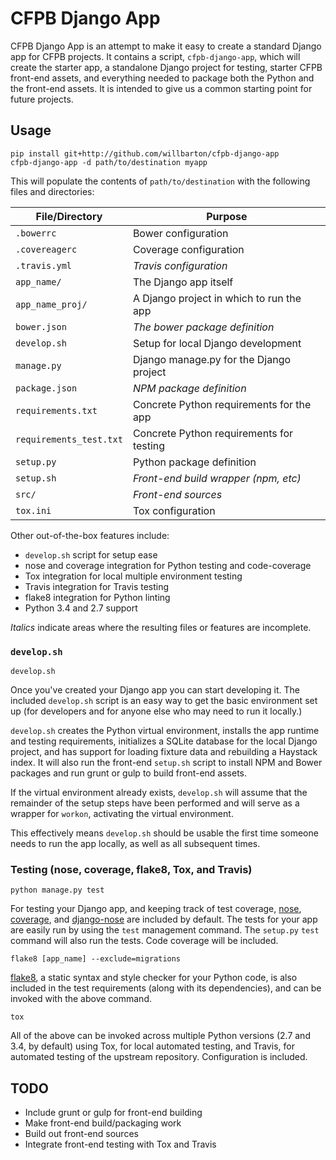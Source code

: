# CFPB Django App

CFPB Django App is an attempt to make it easy to create a standard
Django app for CFPB projects. It contains a script, `cfpb-django-app`,
which will create the starter app, a standalone Django project for
testing, starter CFPB front-end assets, and everything needed to package
both the Python and the front-end assets. It is intended to give us a
common starting point for future projects.

## Usage

```
pip install git+http://github.com/willbarton/cfpb-django-app
cfpb-django-app -d path/to/destination myapp
```

This will populate the contents of `path/to/destination` with the
following files and directories:

| File/Directory          | Purpose                                  |
|-------------------------|------------------------------------------|
| `.bowerrc`              | Bower configuration                      |
| `.covereagerc`          | Coverage configuration                   |
| `.travis.yml`           | *Travis configuration*                   |
| `app_name/`             | The Django app itself                    |
| `app_name_proj/`        | A Django project in which to run the app |
| `bower.json`            | *The bower package definition*           |
| `develop.sh`            | Setup for local Django development       |
| `manage.py`             | Django manage.py for the Django project  |
| `package.json`          | *NPM package definition*                 |
| `requirements.txt`      | Concrete Python requirements for the app |
| `requirements_test.txt` | Concrete Python requirements for testing |
| `setup.py`              | Python package definition                |
| `setup.sh`              | *Front-end build wrapper (npm, etc)*     |
| `src/`                  | *Front-end sources*                      |
| `tox.ini`               | Tox configuration                        |

Other out-of-the-box features include:

- `develop.sh` script for setup ease
- nose and coverage integration for Python testing and code-coverage
- Tox integration for local multiple environment testing 
- Travis integration for Travis testing
- flake8 integration for Python linting
- Python 3.4 and 2.7 support

*Italics* indicate areas where the resulting files or features are 
incomplete.

### `develop.sh`

```
develop.sh
```

Once you've created your Django app you can start developing it. The
included `develop.sh` script is an easy way to get the basic environment
set up (for developers and for anyone else who may need to run it
locally.)

`develop.sh` creates the Python virtual environment, installs the app
runtime and testing requirements, initializes a SQLite database for the
local Django project, and has support for loading fixture data and
rebuilding a Haystack index. It will also run the front-end `setup.sh`
script to install NPM and Bower packages and run grunt or gulp to build
front-end assets.

If the virtual environment already exists, `develop.sh` will assume that
the remainder of the setup steps have been performed and will serve as a
wrapper for `workon`, activating the virtual environment.

This effectively means `develop.sh` should be usable the first time
someone needs to run the app locally, as well as all subsequent times.

### Testing (nose, coverage, flake8, Tox, and Travis)

```
python manage.py test
```

For testing your Django app, and keeping track of test coverage,
[nose](http://nose.readthedocs.org/en/latest/), 
[coverage](http://coverage.readthedocs.org/en/coverage-4.0.3/), and 
[django-nose](https://django-nose.readthedocs.org/en/latest/) are
included by default. The tests for your app are easily run by using the
`test` management command. The `setup.py` `test` command will also run
the tests. Code coverage will be included.

```
flake8 [app_name] --exclude=migrations
```

[flake8](https://flake8.readthedocs.org/en/latest/), a static syntax and 
style checker for your Python code, is also included in the test 
requirements (along with its dependencies), and can be invoked with the 
above command.

```
tox
```

All of the above can be invoked across multiple Python versions (2.7 and
3.4, by default) using Tox, for local automated testing, and Travis, for 
automated testing of the upstream repository. Configuration is included.

## TODO

- Include grunt or gulp for front-end building
- Make front-end build/packaging work
- Build out front-end sources
- Integrate front-end testing with Tox and Travis


